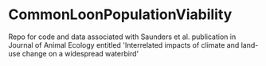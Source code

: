 # CommonLoonPopulationViability
Repo for code and data associated with Saunders et al. publication in Journal of Animal Ecology entitled 'Interrelated impacts of climate and land-use change on a widespread waterbird'
